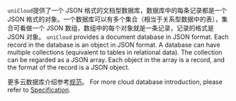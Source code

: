 `uniCloud`提供了一个 JSON 格式的文档型数据库，数据库中的每条记录都是一个 JSON 格式的对象。一个数据库可以有多个集合（相当于关系型数据中的表），集合可看做一个 JSON 数组，数组中的每个对象就是一条记录，记录的格式是 JSON 对象。
`uniCloud` provides a document database in JSON format. Each record in the database is an object in JSON format. A database can have multiple collections (equivalent to tables in relational data). The collection can be regarded as a JSON array. Each object in the array is a record, and the format of the record is a JSON object.


更多云数据库介绍参考[规范](uniCloud/cf-database)。
For more cloud database introduction, please refer to [Specification](uniCloud/cf-database).